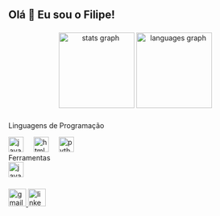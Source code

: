 <h2 align="left">Olá 👋 Eu sou o Filipe! </h2>

###

<div align="center">
  <img src="https://github-readme-stats.vercel.app/api?username=FLPMSZ&hide_title=false&hide_rank=false&show_icons=true&include_all_commits=true&count_private=true&disable_animations=false&theme=tokyonight&locale=en&hide_border=false&include_all_commits=true" height="150" alt="stats graph"  />
  <img src="https://github-readme-stats.vercel.app/api/top-langs?username=FLPMSZ&locale=en&hide_title=false&layout=compact&card_width=320&langs_count=5&theme=tokyonight&hide_border=false&include_all_commits=true" height="150" alt="languages graph"  />
</div>

###
Linguagens de Programação </h2>
<div align="left">
  <img src="https://cdn.jsdelivr.net/gh/devicons/devicon/icons/javascript/javascript-original.svg" height="30" alt="javascript logo"  />
  <img width="12" />
  <img src="https://cdn.jsdelivr.net/gh/devicons/devicon/icons/html5/html5-original.svg" height="30" alt="html5 logo"  />
  <img width="12" />
  <img src="https://cdn.jsdelivr.net/gh/devicons/devicon/icons/python/python-original.svg" height="30" alt="python logo"  />
</div>
Ferramentas </h2>
<div align="left">
  <img src="https://cdn.jsdelivr.net/gh/devicons/devicon/icons/javascript/javascript-original.svg](https://logospng.org/wp-content/uploads/microsoft-excel.png" height="30" alt="javascript logo"  />
</div>

###

<div align="left">
  <a href="filipemachado700@gmail.com" target="_blank">
    <img src="https://img.shields.io/static/v1?message=Gmail&logo=gmail&label=&color=D14836&logoColor=white&labelColor=&style=for-the-badge" height="35" alt="gmail logo" />
  </a>
  
  <a href="https://www.linkedin.com/in/filipemsz" target="_blank">
    <img src="https://img.shields.io/static/v1?message=LinkedIn&logo=linkedin&label=&color=0077B5&logoColor=white&labelColor=&style=for-the-badge" height="35" alt="linkedin logo" />
  </a>
</div>
